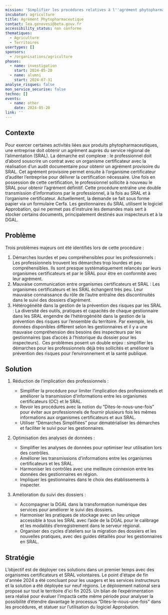 ```yaml
---
mission: 'Simplifier les procédures relatives à l''agrément phytopharmaceutique '
incubator: agriculture
title: Agrément Phytopharmaceutique
contact: lea.genovesi@beta.gouv.fr
accessibility_status: non conforme
thematiques:
  - Agriculture
  - Territoires
usertypes: []
sponsors:
  - /organisations/agriculture
phases:
  - name: investigation
    start: 2024-05-20
  - name: alumni
    start: 2024-07-31
analyse_risques: false
mon_service_securise: false
techno: []
events:
  - name: other
    date: 2024-05-20
link: ''
---
```


## Contexte

Pour exercer certaines activités liées aux produits phytopharmaceutiques, une entreprise doit obtenir un agrément auprès du service régional de l’alimentation (SRAL). La démarche est complexe : le professionnel doit d’abord souscrire un contrat avec un organisme certificateur avec la réalisation d’un audit documentaire pour obtenir un agrément provisoire du SRAL. Cet agrément provisoire permet ensuite à l’organisme certificateur d’auditer l’entreprise pour délivrer la certification nécessaire. Une fois en possession de cette certification, le professionnel sollicite à nouveau le SRAL pour obtenir l’agrément définitif. Cette procédure entraîne une double transmission d’informations par le professionnel, à la fois au SRAL et à l’organisme certificateur. Actuellement, la demande se fait sous forme papier via un formulaire Cerfa. Les gestionnaires du SRAL utilisent le logiciel Approbation, qui ne permet pas d’instruire les demandes mais sert à stocker certains documents, principalement destinés aux inspecteurs et à la DGAL.

## Problème

Trois problèmes majeurs ont été identifiés lors de cette procédure :

1. Démarches lourdes et peu compréhensibles pour les professionnels : Les professionnels trouvent les démarches trop lourdes et peu compréhensibles. Ils sont presque systématiquement relancés par leurs organismes certificateurs et par le SRAL pour être en conformité avec leur agrément. 
2. Mauvaise communication entre organismes certificateurs et SRAL : Les organismes certificateurs et les SRAL échangent très peu. Leur mauvaise connaissance du rôle de l’autre entraîne des discontinuités dans le suivi des dossiers d’agrément. 
3. Hétérogénéité dans la gestion de la prévention des risques par les SRAL : La diversité des outils, pratiques et capacités de chaque gestionnaire dans les SRAL engendre de l’hétérogénéité dans la gestion de la prévention des risques sur l’ensemble du territoire. Par exemple, les données disponibles diffèrent selon les gestionnaires et il y a une mauvaise compréhension des besoins des inspecteurs par les gestionnaires (pas d’accès à l’historique du dossier pour les inspecteurs).  Ces problèmes posent un double enjeu : simplifier les démarches pour les professionnels déjà très sollicités et améliorer la prévention des risques pour l’environnement et la santé publique.

## Solution

1. Réduction de l’implication des professionnels : 
    * Simplifier la procédure pour limiter l’implication des professionnels et améliorer la transmission d’informations entre les organismes certificateurs (OC) et le SRAL.
    * Revoir les procédures avec la notion du “Dites-le-nous-une-fois” pour éviter aux professionnels de fournir plusieurs fois les mêmes informations aux organismes certificateurs et aux SRAL.
    * Utiliser “Démarches Simplifiées” pour dématérialiser les démarches et faciliter le suivi pour les gestionnaires.

2. Optimisation des analyses de données :
    * Simplifier les analyses de données pour optimiser leur utilisation lors des contrôles.
    * Améliorer les transmissions d’informations entre les organismes certificateurs et les SRAL.
    * Harmoniser les contrôles avec une meilleure connexion entre les données des gestionnaires en région.
    * Impliquer les gestionnaires dans le choix des établissements à inspecter.

3. Amélioration du suivi des dossiers :
    * Accompagner la DGAL dans la transformation numérique des services pour améliorer le suivi des dossiers.
    * Harmoniser les pratiques de stockage avec un lieu unique accessible à tous les SRAL avec l’aide de la DGAL pour le calibrage et les modalités d’enregistrement dans le serveur régional.
    * Organiser des cycles d’ateliers sur la migration des dossiers et les nouvelles pratiques, avec des guides détaillés pour les gestionnaires en SRAL.

## Stratégie

L’objectif est de déployer ces solutions dans un premier temps avec des organismes certificateurs et SRAL volontaires. Le point d'étape de fin d'année 2024 a été concluant pour les usagers et les services instructeurs et la solution a été déployée sur neuf régions. Le déploiement national sera proposé sur tout le territoire d’ici fin 2025. Un bilan de l’expérimentation sera réalisé pour évaluer l’impactà cette même période pour analyser la possibilité d’étendre davantage le processus “Dites-le-nous-une-fois” dans les procédures, et statuer sur l’utilisation du logiciel Approbation.
